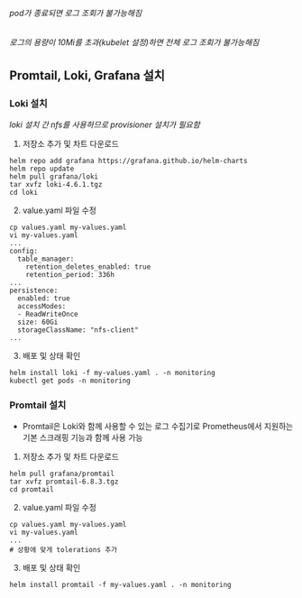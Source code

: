 ###### pod가 종료되면 로그 조회가 불가능해짐
###### 로그의 용량이 10Mi를 초과(kubelet 설정)하면 전체 로그 조회가 불가능해짐

## Promtail, Loki, Grafana 설치

### Loki 설치
*loki 설치 간 nfs를 사용하므로 provisioner 설치가 필요함*
1. 저장소 추가 및 차트 다운로드
```
helm repo add grafana https://grafana.github.io/helm-charts
helm repo update
helm pull grafana/loki
tar xvfz loki-4.6.1.tgz
cd loki
```
2. value.yaml 파일 수정
```
cp values.yaml my-values.yaml
vi my-values.yaml
...
config:
  table_manager:
    retention_deletes_enabled: true 
    retention_period: 336h
...
persistence:
  enabled: true
  accessModes:
  - ReadWriteOnce
  size: 60Gi
  storageClassName: "nfs-client"
...
```
3. 배포 및 상태 확인
```
helm install loki -f my-values.yaml . -n monitoring
kubectl get pods -n monitoring
```
### Promtail 설치
- Promtail은 Loki와 함께 사용할 수 있는 로그 수집기로 Prometheus에서 지원하는 기본 스크래핑 기능과 함께 사용 가능
1. 저장소 추가 및 차트 다운로드
```
helm pull grafana/promtail
tar xvfz promtail-6.8.3.tgz
cd promtail
```
2. value.yaml 파일 수정
```
cp values.yaml my-values.yaml
vi my-values.yaml
...
# 상황에 맞게 tolerations 추가
```
3. 배포 및 상태 확인
```
helm install promtail -f my-values.yaml . -n monitoring
```

